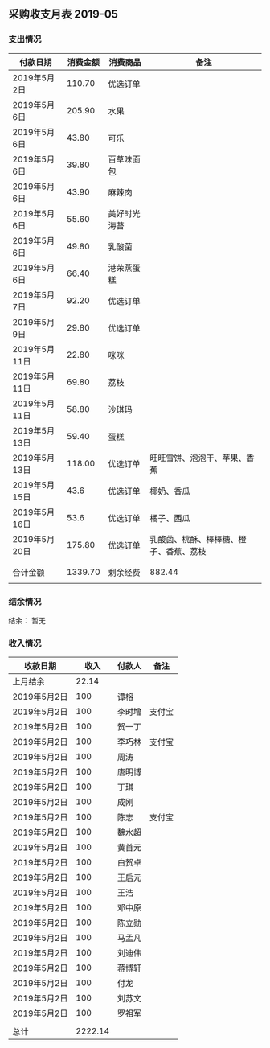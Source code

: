 ## 采购收支月表 2019-05

### 支出情况

| 付款日期     | 消费金额 | 消费商品     | 备注    |
| ------------ | -------- | ------------ | ------- |
| 2019年5月2日 | 110.70   | 优选订单     |         |
| 2019年5月6日 | 205.90   | 水果         |         |
| 2019年5月6日 | 43.80    | 可乐         |         |
| 2019年5月6日 | 39.80    | 百草味面包   |         |
| 2019年5月6日 | 43.90    | 麻辣肉       |         |
| 2019年5月6日 | 55.60    | 美好时光海苔 |         |
| 2019年5月6日 | 49.80    | 乳酸菌       |         |
| 2019年5月6日 | 66.40    | 港荣蒸蛋糕   |         |
| 2019年5月7日 | 92.20    | 优选订单     |         |
| 2019年5月9日 | 29.80    | 优选订单     |         |
| 2019年5月11日 | 22.80 | 咪咪   ||
| 2019年5月11日 | 69.80 | 荔枝   ||
| 2019年5月11日 | 58.80 | 沙琪玛 | |
| 2019年5月13日 | 59.40  | 蛋糕     |                              |
| 2019年5月13日 | 118.00 | 优选订单 | 旺旺雪饼、泡泡干、苹果、香蕉 |
| 2019年5月15日 | 43.6 | 优选订单 | 椰奶、香瓜 |
| 2019年5月16日 | 53.6 | 优选订单 | 橘子、西瓜 |
| 2019年5月20日 | 175.80 | 优选订单 | 乳酸菌、桃酥、棒棒糖、橙子、香蕉、荔枝 |
|              |          |              |         |
|              |          |              |         |
| 合计金额     | 1339.70 | 剩余经费     | 882.44 |
|              |          |              |         |



### 结余情况

 结余： 暂无




### 收入情况

| 收款日期     | 收入    | 付款人 | 备注   |
| ------------ | ------- | ------ | ------ |
| 上月结余     | 22.14   |        |        |
| 2019年5月2日 | 100     | 谭榕   |        |
| 2019年5月2日 | 100     | 李时增 | 支付宝 |
| 2019年5月2日 | 100     | 贺一丁 |        |
| 2019年5月2日 | 100     | 李巧林 | 支付宝 |
| 2019年5月2日 | 100     | 周涛   |        |
| 2019年5月2日 | 100     | 唐明博 |        |
| 2019年5月2日 | 100     | 丁琪   |        |
| 2019年5月2日 | 100     | 成刚   |        |
| 2019年5月2日 | 100     | 陈志   | 支付宝 |
| 2019年5月2日 | 100     | 魏水超 |        |
| 2019年5月2日 | 100     | 黄首元 |        |
| 2019年5月2日 | 100     | 白贺卓 |        |
| 2019年5月2日 | 100     | 王启元 |        |
| 2019年5月2日 | 100     | 王浩   |        |
| 2019年5月2日 | 100     | 邓中原 |        |
| 2019年5月2日 | 100     | 陈立勋 |        |
| 2019年5月2日 | 100     | 马孟凡 |        |
| 2019年5月2日 | 100     | 刘迪伟 |        |
| 2019年5月2日 | 100     | 蒋博轩 |        |
| 2019年5月2日 | 100     | 付龙   |        |
| 2019年5月2日 | 100     | 刘苏文 |        |
| 2019年5月2日 | 100     | 罗祖军 |        |
|              |         |        |        |
| 总计         | 2222.14 |        |        |